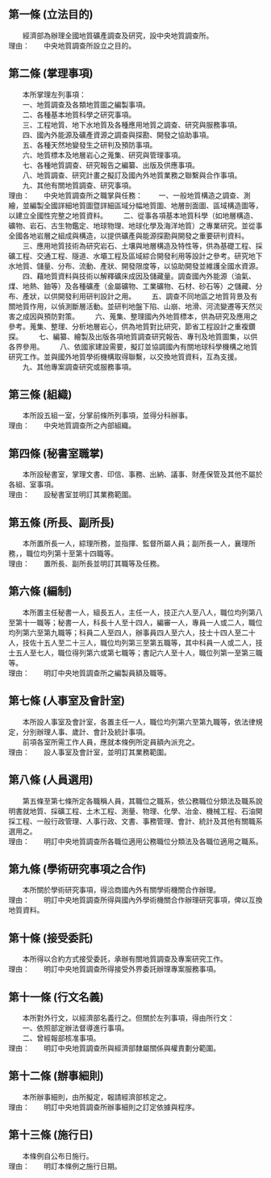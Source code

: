 第一條 (立法目的)
-----------------
　　經濟部為辦理全國地質礦產調查及研究，設中央地質調查所。  
理由：　　中央地質調查所設立之目的。

第二條 (掌理事項)
-----------------
　　本所掌理左列事項：  
　　一、地質調查及各類地質圖之編製事項。  
　　二、各種基本地質科學之研究事項。  
　　三、工程地質、地下水地質及各種應用地質之調查、研究與服務事項。  
　　四、國內外能源及礦產資源之調查與探勘、開發之協助事項。  
　　五、各種天然地變發生之研判及預防事項。  
　　六、地質標本及地層岩心之蒐集、研究與管理事項。  
　　七、各種地質調查、研究報告之編纂、出版及供應事項。  
　　八、地質調查、研究計畫之擬訂及國內外地質業務之聯繫與合作事項。  
　　九、其他有關地質調查、研究事項。  
理由：　　中央地質調查所之職掌與任務：
　　一、一般地質構造之調查、測繪，並編製全國詳細地質圖暨詳細區域分幅地質圖、地層剖面圖、區域構造圖等，以建立全國性完整之地質資料。
　　二、從事各項基本地質科學（如地層構造、礦物、岩石、古生物鑑定、地球物理、地球化學及海洋地質）之專業研究。並從事全國各地岩層之組成與構造，以提供礦產與能源探勘與開發之重要研判資料。
　　三、應用地質技術為研究岩石、土壤與地層構造及特性等，供為基礎工程、採礦工程、交通工程、隧道、水壩工程及區域綜合開發利用等設計之參考。研究地下水地質、儲量、分布、流動、產狀、開發限度等，以協助開發並維護全國水資源。
　　四、藉地質資料與技術以解釋礦床成因及儲藏量。調查國內外能源（油氣、煤、地熱、鈾等）及各種礦產（金屬礦物、工業礦物、石材、砂石等）之儲藏、分布、產狀，以供開發利用研判設計之用。
　　五、調查不同地區之地質背景及有關地質作用，以偵測斷層活動。並研判地盤下陷、山崩、地滑、河流變遷等天然災害之成因與預防對策。
　　六、蒐集、整理國內外地質標本，供為研究及應用之參考。蒐集、整理、分析地層岩心，供為地質對比研究，節省工程設計之重複鑽探。
　　七、編纂、繪製及出版各項地質調查研究報告、專刊及地質圖集，以供各界參用。
　　八、依國家建設需要，擬訂並協調國內有關地球科學機構之地質研究工作。並與國外地質學術機構取得聯繫，以交換地質資料，互為支援。
　　九、其他專案調查研究或服務事項。

第三條 (組織)
-------------
　　本所設五組一室，分掌前條所列事項，並得分科辦事。  
理由：　　中央地質調查所之內部組織。

第四條 (秘書室職掌)
-------------------
　　本所設秘書室，掌理文書、印信、事務、出納、議事、財產保管及其他不屬於各組、室事項。  
理由：　　設秘書室並明訂其業務範圍。

第五條 (所長、副所長)
---------------------
　　本所置所長一人，綜理所務，並指揮、監督所屬人員；副所長一人，襄理所務，，職位均列第十至第十四職等。  
理由：　　置所長、副所長並明訂其職等及任務。

第六條 (編制)
-------------
　　本所置主任秘書一人，組長五人，主任一人，技正六人至八人，職位均列第八至第十一職等；秘書一人，科長十人至十四人，編審一人，專員一人或二人，職位均列第六至第九職等；科員二人至四人，辦事員四人至六人，技士十四人至二十人，技佐十五人至二十三人，職位均列第三至第五職等，其中科員一人或二人，技士五人至七人，職位得列第六或第七職等；書記六人至十人，職位列第一至第三職等。  
理由：　　明訂中央地質調查所之編製員額及職等。

第七條 (人事室及會計室)
-----------------------
　　本所設人事室及會計室，各置主任一人，職位均列第六至第九職等，依法律規定，分別辦理人事、歲計、會計及統計事項。  
　　前項各室所需工作人員，應就本條例所定員額內派充之。  
理由：　　設人事室及會計室，並明訂其業務範圍。

第八條 (人員選用)
-----------------
　　第五條至第七條所定各職稱人員，其職位之職系，依公務職位分類法及職系說明書就地質、採礦工程、土木工程、測量、物理、化學、冶金、機械工程、石油開採工程、一般行政管理、人事行政、文書、事務管理、會計、統計及其他有關職系選用之。  
理由：　　明訂中央地質調查所各職位適用公務職位分類法及各職位適用之職系。

第九條 (學術研究事項之合作)
---------------------------
　　本所關於學術研究事項，得洽商國內外有關學術機關合作辦理。  
理由：　　明訂中央地質調查所得與國內外學術機關合作辦理研究事項，俾以互換地質資料。

第十條 (接受委託)
-----------------
　　本所得以合約方式接受委託，承辦有關地質調查及專案研究工作。  
理由：　　明訂中央地質調查所得接受外界委託辦理專案服務事項。

第十一條 (行文名義)
-------------------
　　本所對外行文，以經濟部名義行之。但關於左列事項，得由所行文：  
　　一、依照部定辦法督導進行事項。  
　　二、曾經報部核准事項。  
理由：　　明訂中央地質調查所與經濟部隸屬關係與權責劃分範圍。

第十二條 (辦事細則)
-------------------
　　本所辦事細則，由所擬定，報請經濟部核定之。  
理由：　　明訂中央地質調查所辦事細則之訂定依據與程序。

第十三條 (施行日)
-----------------
　　本條例自公布日施行。  
理由：　　明訂本條例之施行日期。